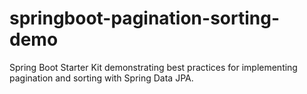 # springboot-pagination-sorting-demo
Spring Boot Starter Kit demonstrating best practices for implementing pagination and sorting with Spring Data JPA.
